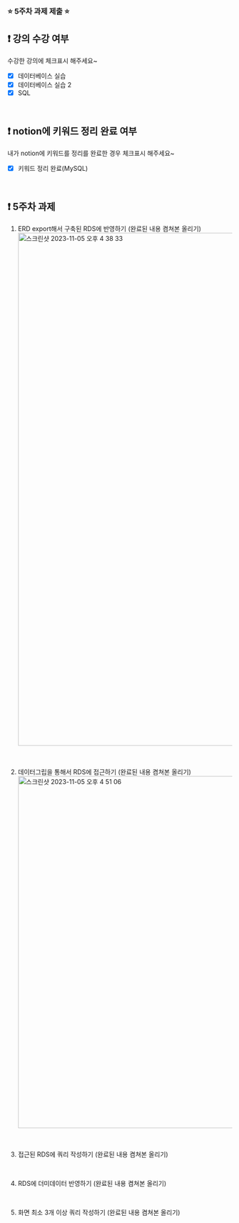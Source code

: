 ### ⭐️ 5주차 과제 제출 ⭐️

## ❗️ 강의 수강 여부
수강한 강의에 체크표시 해주세요~

- [X] 데이터베이스 실습
- [X] 데이터베이스 실습 2
- [X] SQL

<br>

## ❗️ notion에 키워드 정리 완료 여부
내가 notion에 키워드를 정리를 완료한 경우 체크표시 해주세요~

- [X] 키워드 정리 완료(MySQL)

<br>

## ❗️ 5주차 과제
1. ERD export해서 구축된 RDS에 반영하기
   (완료된 내용 켬쳐본 올리기)
   <img width="1148" alt="스크린샷 2023-11-05 오후 4 38 33" src="https://github.com/GDSC-Hanyang/2023-Server-Study/assets/118713353/44908698-0fbd-4503-9650-60698a40c06c">

   
<br/>

2. 데이터그립을 통해서 RDS에 접근하기
   (완료된 내용 켬쳐본 올리기)
   <img width="788" alt="스크린샷 2023-11-05 오후 4 51 06" src="https://github.com/GDSC-Hanyang/2023-Server-Study/assets/118713353/54431450-f45b-48a1-b28e-c21458917329">


<br/>

3. 접근된 RDS에 쿼리 작성하기
   (완료된 내용 켬쳐본 올리기)

<br/>

4. RDS에 더미데이터 반영하기
   (완료된 내용 켬쳐본 올리기)
  

<br/>

5. 화면 최소 3개 이상 쿼리 작성하기
   (완료된 내용 켬쳐본 올리기)
  

<br/>



